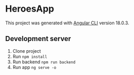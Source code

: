 # HeroesApp

This project was generated with [Angular CLI](https://github.com/angular/angular-cli) version 18.0.3.

## Development server

1. Clone project
2. Run ```npm install```
3. Run backend ```npm run backend```
4. Run app ```ng serve -o```
